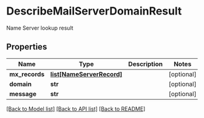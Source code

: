# DescribeMailServerDomainResult

Name Server lookup result
## Properties
Name | Type | Description | Notes
------------ | ------------- | ------------- | -------------
**mx_records** | [**list[NameServerRecord]**](NameServerRecord) |  | [optional] 
**domain** | **str** |  | [optional] 
**message** | **str** |  | [optional] 

[[Back to Model list]](../README#documentation-for-models) [[Back to API list]](../README#documentation-for-api-endpoints) [[Back to README]](../README)



